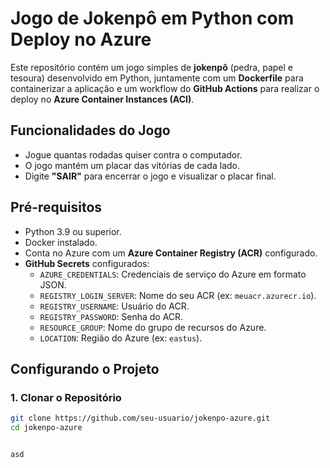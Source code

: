 # Jogo de Jokenpô em Python com Deploy no Azure

Este repositório contém um jogo simples de **jokenpô** (pedra, papel e tesoura) desenvolvido em Python, juntamente com um **Dockerfile** para containerizar a aplicação e um workflow do **GitHub Actions** para realizar o deploy no **Azure Container Instances (ACI)**.

## Funcionalidades do Jogo
- Jogue quantas rodadas quiser contra o computador.
- O jogo mantém um placar das vitórias de cada lado.
- Digite **"SAIR"** para encerrar o jogo e visualizar o placar final.

## Pré-requisitos
- Python 3.9 ou superior.
- Docker instalado.
- Conta no Azure com um **Azure Container Registry (ACR)** configurado.
- **GitHub Secrets** configurados:
  - `AZURE_CREDENTIALS`: Credenciais de serviço do Azure em formato JSON.
  - `REGISTRY_LOGIN_SERVER`: Nome do seu ACR (ex: `meuacr.azurecr.io`).
  - `REGISTRY_USERNAME`: Usuário do ACR.
  - `REGISTRY_PASSWORD`: Senha do ACR.
  - `RESOURCE_GROUP`: Nome do grupo de recursos do Azure.
  - `LOCATION`: Região do Azure (ex: `eastus`).

## Configurando o Projeto

### 1. Clonar o Repositório
```bash
git clone https://github.com/seu-usuario/jokenpo-azure.git
cd jokenpo-azure


asd
